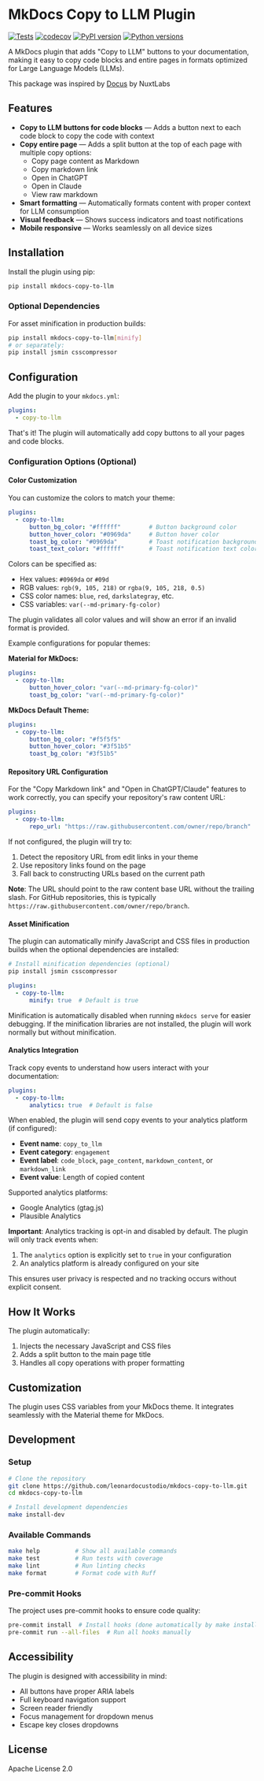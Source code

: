 # MkDocs Copy to LLM Plugin

[![Tests](https://github.com/leonardocustodio/mkdocs-copy-to-llm/actions/workflows/tests.yml/badge.svg)](https://github.com/leonardocustodio/mkdocs-copy-to-llm/actions/workflows/tests.yml)
[![codecov](https://codecov.io/gh/leonardocustodio/mkdocs-copy-to-llm/branch/main/graph/badge.svg)](https://codecov.io/gh/leonardocustodio/mkdocs-copy-to-llm)
[![PyPI version](https://badge.fury.io/py/mkdocs-copy-to-llm.svg)](https://badge.fury.io/py/mkdocs-copy-to-llm)
[![Python versions](https://img.shields.io/badge/python-3.9%20%7C%203.10%20%7C%203.11%20%7C%203.12%20%7C%203.13-blue)](https://pypi.org/project/mkdocs-copy-to-llm/)

A MkDocs plugin that adds "Copy to LLM" buttons to your documentation, making it easy to copy code blocks and entire pages in formats optimized for Large Language Models (LLMs).

This package was inspired by [Docus](https://github.com/nuxtlabs/docus) by NuxtLabs

## Features

- **Copy to LLM buttons for code blocks** — Adds a button next to each code block to copy the code with context
- **Copy entire page** — Adds a split button at the top of each page with multiple copy options:
  - Copy page content as Markdown
  - Copy markdown link
  - Open in ChatGPT
  - Open in Claude
  - View raw markdown
- **Smart formatting** — Automatically formats content with proper context for LLM consumption
- **Visual feedback** — Shows success indicators and toast notifications
- **Mobile responsive** — Works seamlessly on all device sizes

## Installation

Install the plugin using pip:

```bash
pip install mkdocs-copy-to-llm
```

### Optional Dependencies

For asset minification in production builds:

```bash
pip install mkdocs-copy-to-llm[minify]
# or separately:
pip install jsmin csscompressor
```

## Configuration

Add the plugin to your `mkdocs.yml`:

```yaml
plugins:
  - copy-to-llm
```

That's it! The plugin will automatically add copy buttons to all your pages and code blocks.

### Configuration Options (Optional)

#### Color Customization

You can customize the colors to match your theme:

```yaml
plugins:
  - copy-to-llm:
      button_bg_color: "#ffffff"        # Button background color
      button_hover_color: "#0969da"     # Button hover color
      toast_bg_color: "#0969da"         # Toast notification background
      toast_text_color: "#ffffff"       # Toast notification text color
```

Colors can be specified as:
- Hex values: `#0969da` or `#09d`
- RGB values: `rgb(9, 105, 218)` or `rgba(9, 105, 218, 0.5)`
- CSS color names: `blue`, `red`, `darkslategray`, etc.
- CSS variables: `var(--md-primary-fg-color)`

The plugin validates all color values and will show an error if an invalid format is provided.

Example configurations for popular themes:

**Material for MkDocs:**
```yaml
plugins:
  - copy-to-llm:
      button_hover_color: "var(--md-primary-fg-color)"
      toast_bg_color: "var(--md-primary-fg-color)"
```

**MkDocs Default Theme:**
```yaml
plugins:
  - copy-to-llm:
      button_bg_color: "#f5f5f5"
      button_hover_color: "#3f51b5"
      toast_bg_color: "#3f51b5"
```

#### Repository URL Configuration

For the "Copy Markdown link" and "Open in ChatGPT/Claude" features to work correctly, you can specify your repository's raw content URL:

```yaml
plugins:
  - copy-to-llm:
      repo_url: "https://raw.githubusercontent.com/owner/repo/branch"
```

If not configured, the plugin will try to:
1. Detect the repository URL from edit links in your theme
2. Use repository links found on the page
3. Fall back to constructing URLs based on the current path

**Note**: The URL should point to the raw content base URL without the trailing slash. For GitHub repositories, this is typically `https://raw.githubusercontent.com/owner/repo/branch`.

#### Asset Minification

The plugin can automatically minify JavaScript and CSS files in production builds when the optional dependencies are installed:

```bash
# Install minification dependencies (optional)
pip install jsmin csscompressor
```

```yaml
plugins:
  - copy-to-llm:
      minify: true  # Default is true
```

Minification is automatically disabled when running `mkdocs serve` for easier debugging. If the minification libraries are not installed, the plugin will work normally but without minification.

#### Analytics Integration

Track copy events to understand how users interact with your documentation:

```yaml
plugins:
  - copy-to-llm:
      analytics: true  # Default is false
```

When enabled, the plugin will send copy events to your analytics platform (if configured):
- **Event name**: `copy_to_llm`
- **Event category**: `engagement`
- **Event label**: `code_block`, `page_content`, `markdown_content`, or `markdown_link`
- **Event value**: Length of copied content

Supported analytics platforms:
- Google Analytics (gtag.js)
- Plausible Analytics

**Important**: Analytics tracking is opt-in and disabled by default. The plugin will only track events when:
1. The `analytics` option is explicitly set to `true` in your configuration
2. An analytics platform is already configured on your site

This ensures user privacy is respected and no tracking occurs without explicit consent.

## How It Works

The plugin automatically:
1. Injects the necessary JavaScript and CSS files
2. Adds a split button to the main page title
3. Handles all copy operations with proper formatting

## Customization

The plugin uses CSS variables from your MkDocs theme. It integrates seamlessly with the Material theme for MkDocs.

## Development

### Setup

```bash
# Clone the repository
git clone https://github.com/leonardocustodio/mkdocs-copy-to-llm.git
cd mkdocs-copy-to-llm

# Install development dependencies
make install-dev
```

### Available Commands

```bash
make help          # Show all available commands
make test          # Run tests with coverage
make lint          # Run linting checks
make format        # Format code with Ruff
```

### Pre-commit Hooks

The project uses pre-commit hooks to ensure code quality:

```bash
pre-commit install  # Install hooks (done automatically by make install-dev)
pre-commit run --all-files  # Run all hooks manually
```

## Accessibility

The plugin is designed with accessibility in mind:

- All buttons have proper ARIA labels
- Full keyboard navigation support
- Screen reader friendly
- Focus management for dropdown menus
- Escape key closes dropdowns

## License

Apache License 2.0
